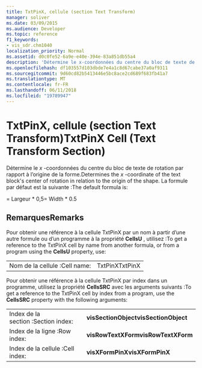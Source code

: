 ```yaml
---
title: TxtPinX, cellule (section Text Transform)
manager: soliver
ms.date: 03/09/2015
ms.audience: Developer
ms.topic: reference
f1_keywords:
- vis_sdr.chm1040
localization_priority: Normal
ms.assetid: d0c0fe52-6a9e-e40e-394e-83a851db55a4
description: 'Détermine le x-coordonnées du centre du bloc de texte de rotation par rapport à l’origine de la forme. La formule par défaut est la suivante :'
ms.openlocfilehash: df103557d103dbde7e4a1c8d67cabe37a0af9311
ms.sourcegitcommit: 9d60cd82b5413446e5bc8ace2cd689f683fb41a7
ms.translationtype: MT
ms.contentlocale: fr-FR
ms.lasthandoff: 06/11/2018
ms.locfileid: "19789947"
---
```

# <a name="txtpinx-cell-text-transform-section"></a><span data-ttu-id="c341f-104">TxtPinX, cellule (section Text Transform)</span><span class="sxs-lookup"><span data-stu-id="c341f-104">TxtPinX Cell (Text Transform Section)</span></span>

<span data-ttu-id="c341f-105">Détermine le *x* -coordonnées du centre du bloc de texte de rotation par rapport à l’origine de la forme.</span><span class="sxs-lookup"><span data-stu-id="c341f-105">Determines the  *x*  -coordinate of the text block's center of rotation in relation to the origin of the shape.</span></span> <span data-ttu-id="c341f-106">La formule par défaut est la suivante :</span><span class="sxs-lookup"><span data-stu-id="c341f-106">The default formula is:</span></span> 
  
<span data-ttu-id="c341f-107">= Largeur \* 0,5</span><span class="sxs-lookup"><span data-stu-id="c341f-107">= Width \* 0.5</span></span>
  
## <a name="remarks"></a><span data-ttu-id="c341f-108">Remarques</span><span class="sxs-lookup"><span data-stu-id="c341f-108">Remarks</span></span>

<span data-ttu-id="c341f-109">Pour obtenir une référence à la cellule TxtPinX par un nom à partir d’une autre formule ou d’un programme à la propriété **CellsU** , utilisez :</span><span class="sxs-lookup"><span data-stu-id="c341f-109">To get a reference to the TxtPinX cell by name from another formula, or from a program using the **CellsU** property, use:</span></span> 
  
|||
|:-----|:-----|
| <span data-ttu-id="c341f-110">Nom de la cellule :</span><span class="sxs-lookup"><span data-stu-id="c341f-110">Cell name:</span></span>  <br/> | <span data-ttu-id="c341f-111">TxtPinX</span><span class="sxs-lookup"><span data-stu-id="c341f-111">TxtPinX</span></span>  <br/> |
   
<span data-ttu-id="c341f-112">Pour obtenir une référence à la cellule TxtPinX par index dans un programme, utilisez la propriété **CellsSRC** avec les arguments suivants :</span><span class="sxs-lookup"><span data-stu-id="c341f-112">To get a reference to the TxtPinX cell by index from a program, use the **CellsSRC** property with the following arguments:</span></span> 
  
|||
|:-----|:-----|
| <span data-ttu-id="c341f-113">Index de la section :</span><span class="sxs-lookup"><span data-stu-id="c341f-113">Section index:</span></span>  <br/> |<span data-ttu-id="c341f-114">**visSectionObject**</span><span class="sxs-lookup"><span data-stu-id="c341f-114">**visSectionObject**</span></span> <br/> |
| <span data-ttu-id="c341f-115">Index de la ligne :</span><span class="sxs-lookup"><span data-stu-id="c341f-115">Row index:</span></span>  <br/> |<span data-ttu-id="c341f-116">**visRowTextXForm**</span><span class="sxs-lookup"><span data-stu-id="c341f-116">**visRowTextXForm**</span></span> <br/> |
| <span data-ttu-id="c341f-117">Index de la cellule :</span><span class="sxs-lookup"><span data-stu-id="c341f-117">Cell index:</span></span>  <br/> |<span data-ttu-id="c341f-118">**visXFormPinX**</span><span class="sxs-lookup"><span data-stu-id="c341f-118">**visXFormPinX**</span></span> <br/> |
   

